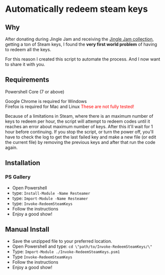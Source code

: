# Automatically redeem steam keys

## Why

After donating during Jingle Jam and receiving the [Jingle Jam collection](https://jinglejam.tiltify.com/), getting a ton of Steam keys, I found the **very first world problem** of having to redeem all the keys.

For this reason I created this script to automate the process. And I now want to share it with you.

## Requirements

Powershell Core (7 or above)

Google Chrome is required for Windows  
Firefox is required for Mac and Linux <span style="color: red"> These are not fully tested!</span>

Because of a limitations in Steam, where there is an maximum number of keys to redeem per hour, the script will attempt to redeem codes until it reaches an error about maximum number of keys. After this it'll wait for 1 hour before continuing. If you stop the script, or turn the power off, you'll have to check the log to get the last failed key and make a new file (or edit the current file) by removing the previous keys and after that run the code again.

## Installation

### PS Gallery

- Open Powershell
- type: `Install-Module -Name Resteamer`
- type: `Import-Module -Name Resteamer`
- type: `Invoke-RedeemSteamKeys`
- Follow the instructions
- Enjoy a good show!

## Manual Install

- Save the unzipped file to your preferred location.
- Open Powershell and type: `cd \"path/to/Invoke-RedeemSteamKeys/\"`
- Type: `Import-Module ./Invoke-RedeemSteamKeys.psm1`
- Type `Invoke-RedeemSteamKeys`
- Follow the instructions
- Enjoy a good show!
